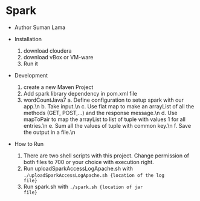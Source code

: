 # Spark
  - Author Suman Lama

  - Installation
    1. download cloudera
    2. download vBox or VM-ware
    3. Run it
    
  - Development
    1. create a new Maven Project
    2. Add spark library dependency in pom.xml file
    3. wordCountJava7
        a. Define configuration to setup spark with our app.\n
        b. Take input.\n
        c. Use flat map to make an arrayList of all the methods (GET, POST,...) and the response message.\n
        d. Use mapToPair to map the arrayList to list of tuple with values 1 for all entries.\n
        e. Sum all the values of tuple with common key.\n
        f. Save the output in a file.\n
        

  - How to Run
    1. There are two shell scripts with this project. Change permission of both files to 700 or your choice with execution right.
    2. Run uploadSparkAccessLogApache.sh with <code>./uploadSparkAccessLogApache.sh {location of the log file}</code>
    3. Run spark.sh with <code>./spark.sh {location of jar file}</code>
